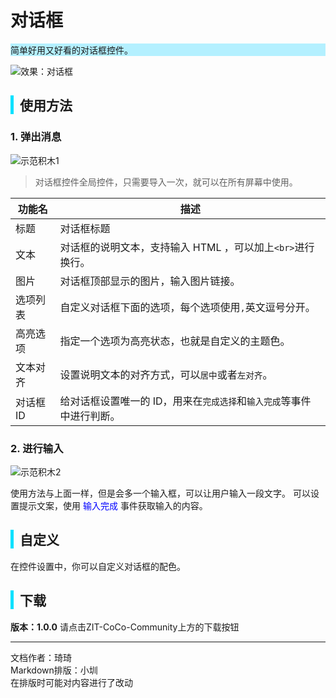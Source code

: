 # 对话框
<div style="background-color: rgb(180, 240, 255);">
    简单好用又好看的对话框控件。
</div>

![效果：对话框](http://cc.zitzhen.cn/control/%E5%AF%B9%E8%AF%9D%E6%A1%86-Qii/images/1.png)

<div style="border-left: 5px solid rgb(0, 225, 255); padding-left: 10px;">
<h2>使用方法</h2>
</div>

### 1. 弹出消息

![示范积木1](http://cc.zitzhen.cn/control/%E5%AF%B9%E8%AF%9D%E6%A1%86-Qii/images/2.png)
>对话框控件全局控件，只需要导入一次，就可以在所有屏幕中使用。

|功能名|描述|
|---|---|
|标题|对话框标题|
|文本|对话框的说明文本，支持输入 HTML ，可以加上`<br>`进行换行。|
|图片|对话框顶部显示的图片，输入图片链接。|
|选项列表|自定义对话框下面的选项，每个选项使用`,`英文逗号分开。|
|高亮选项|指定一个选项为高亮状态，也就是自定义的主题色。|
|文本对齐|设置说明文本的对齐方式，可以`居中`或者`左对齐`。|
|对话框ID|给对话框设置唯一的 ID，用来在`完成选择`和`输入完成`等事件中进行判断。|

### 2. 进行输入

![示范积木2](http://cc.zitzhen.cn/control/%E5%AF%B9%E8%AF%9D%E6%A1%86-Qii/images/3.png)

<span>
使用方法与上面一样，但是会多一个输入框，可以让用户输入一段文字。
可以设置提示文案，使用 <span style="color: blue;">输入完成</span> 事件获取输入的内容。
</span>

<div style="border-left: 5px solid rgb(0, 225, 255); padding-left: 10px;">
<h2>自定义</h2>
</div>

在控件设置中，你可以自定义对话框的配色。

<div style="border-left: 5px solid rgb(0, 225, 255); padding-left: 10px;">
<h2> 下载</h2>
</div>

**版本：1.0.0**
请点击ZIT-CoCo-Community上方的下载按钮

---
文档作者：琦琦  
Markdown排版：小圳  
在排版时可能对内容进行了改动  